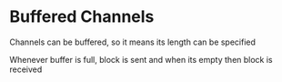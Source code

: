 # Buffered Channels

Channels can be buffered, so it means its length can be specified

Whenever buffer is full, block is sent and when its empty then block is received
